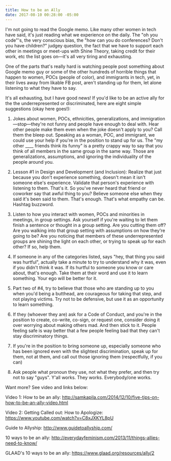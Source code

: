 ```yaml
---
title: How to be an Ally
date: 2017-08-10 00:28:00 -05:00
---
```


I'm not going to read the Google memo. Like many other women in tech have said, it's just reading what we experience on the daily. The "oh you code"'s, the very conscious bias, the "how can you do conferences? Don't you have children?" judgey question, the fact that we have to support each other in meetings or meet-ups with Shine Theory, taking credit for their work, etc the list goes on—it's all very tiring and exhausting. 

One of the parts that's really hard is watching people post something about Google memo guy or some of the other hundreds of horrible things that happen to women, POCs (people of color), and immigrants in tech, yet, in their lives away from likable FB post, aren't standing up for them, let alone listening to what they have to say. 

It's all exhausting, but I have good news! If you'd like to be an active ally for the the underrepresented or discriminated, here are eight simple suggestions (okay here goes!):

1) Jokes about women, POCs, ethnicities, generalizations, and immigration—stop—they're not funny and people have enough to deal with. Hear other people make them even when the joke doesn't apply to you? Call them the bleep out. Speaking as a woman, POC, and immigrant, we could use your help if you're in the position to stand up for us. The "my other ____ friends think its funny" is a pretty crappy way to say that you think of all members in the same group in the same way. Those are generalizations, assumptions, and ignoring the individuality of the people around you.

2) Lesson #1 in Design and Development (and Inclusion): Realize that just because you don't experience something, doesn't mean it isn't someone else's experience. Validate that person's experience with listening to them. That's it. So you've never heard that friend or coworker say that awful thing to you? Believe someone else when they said it's been said to them. That's enough. That's what empathy can be. Hashtag buzzword.

3) Listen to how you interact with women, POCs and minorities in meetings, in group settings. Ask yourself if you're waiting to let them finish a sentence or thought in a group setting. Are you cutting them off? Are you walking into that group setting with assumptions on how they're going to be? Are you noticing that members of these underrepresented groups are shining the light on each other, or trying to speak up for each other? If so, help them.

4) If someone in any of the categories listed, says "hey, that thing you said was hurtful", actually take a minute to try to understand why it was, even if you didn't think it was. If its hurtful to someone you know or care about, that's enough. Take them at their word and use it to learn something. Your ego will be better for it.

5) Part two of #4, try to believe that those who are standing up to you when you'd being a butthead, are courageous for taking that step, and not playing victims. Try not to be defensive, but use it as an opportunity to learn something. 

 6) If they (whoever they are) ask for a Code of Conduct, and you're in the position to create, co-write, co-sign, or request one, consider doing it over worrying about making others mad. And then stick to it. People feeling safe is way better that a few people feeling bad that they can't stay discriminatory things. 

7) If you're in the position to bring someone up, especially someone who has been ignored even with the slightest discrimination, speak up for them, not at them, and call out those ignoring them (respectfully, if you can)

8) Ask people what pronoun they use, not what they prefer, and then try not to say "guys". Y'all works. They works. Everybody/one works.

Want more? See video and links below: 

Video 1: How to be an ally: http://samkapila.com/2014/12/10/five-tips-on-how-to-be-an-ally-video.html

Video 2: Getting Called out: How to Apologize:
https://www.youtube.com/watch?v=C8xJXKYL8pU 

Guide to Allyship: http://www.guidetoallyship.com/

10 ways to be an ally: http://everydayfeminism.com/2013/11/things-allies-need-to-know/ 

GLAAD's 10 ways to be an ally: https://www.glaad.org/resources/ally/2 
